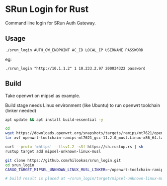 # SRun Login for Rust

Command line login for SRun Auth Gateway.

## Usage

`./srun_login AUTH_GW_ENDPOINT AC_ID LOCAL_IP USERNAME PASSWORD`

eg:

`./srun_login "http://10.1.1.2" 1 10.233.2.97 200034322 password`

## Build

Take openwrt on mipsel as example.

Build stage needs Linux environment (like Ubuntu) to run openwrt toolchain (linker needed)

```bash
apt update && apt install build-essential -y

cd
wget https://downloads.openwrt.org/snapshots/targets/ramips/mt7621/openwrt-toolchain-ramips-mt7621_gcc-11.2.0_musl.Linux-x86_64.tar.bz2
tar xvf openwrt-toolchain-ramips-mt7621_gcc-11.2.0_musl.Linux-x86_64.tar.bz2

curl --proto '=https' --tlsv1.2 -sSf https://sh.rustup.rs | sh
rustup target add mipsel-unknown-linux-musl

git clone https://github.com/hilookas/srun_login.git
cd srun_login
CARGO_TARGET_MIPSEL_UNKNOWN_LINUX_MUSL_LINKER=~/openwrt-toolchain-ramips-mt7621_gcc-11.2.0_musl.Linux-x86_64/toolchain-mipsel_24kc_gcc-11.2.0_musl/bin/mipsel-openwrt-linux-musl-gcc cargo build --release --target=mipsel-unknown-linux-musl

# build result is placed at ~/srun_login/target/mipsel-unknown-linux-musl/release/srun_login
```